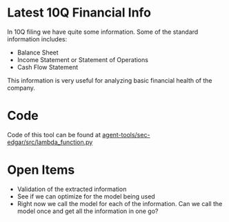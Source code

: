 # Latest 10Q Financial Info
In 10Q filing we have quite some information. Some of the standard information includes:
- Balance Sheet
- Income Statement or Statement of Operations
- Cash Flow Statement

This information is very useful for analyzing basic financial health of the company.

# Code
Code of this tool can be found at [agent-tools/sec-edgar/src/lambda_function.py](./../../agent-tools/sec-edgar/src/lambda_function.py)

# Open Items
- Validation of the extracted information
- See if we can optimize for the model being used
- Right now we call the model for each of the information. Can we call the model once and get all the information in one go?
